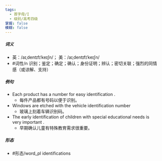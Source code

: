 ```yaml
---
tags:
  - 首字母/I
  - 级别/高考四级
掌握: false
模糊: false
---
```

##### 词义
- 英：/aɪˌdentɪfɪˈkeɪʃn/； 美：/aɪˌdentɪfɪˈkeɪʃn/
- #词性/n  识别；鉴定；确定；确认；身份证明；辨认；密切关联；强烈的同情感（或谅解、支持）
##### 例句
- Each product has a number for easy identification .
	- 每件产品都有号码以便于识别。
- Windows are etched with the vehicle identification number
	- 玻璃上刻着车辆识别码。
- The early identification of children with special educational needs is very important .
	- 早期确认儿童有特殊教育需求很重要。
##### 形态
- #形态/word_pl identifications
